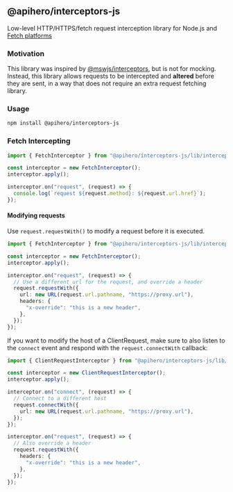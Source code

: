 ## @apihero/interceptors-js

Low-level HTTP/HTTPS/fetch request interception library for Node.js and [Fetch platforms](https://fetch.spec.whatwg.org)

### Motivation

This library was inspired by [@mswjs/interceptors](https://github.com/mswjs/interceptors), but is not for mocking. Instead, this library allows requests to be intercepted and **altered** before they are sent, in a way that does not require an extra request fetching library.

### Usage

```bash
npm install @apihero/interceptors-js
```

### Fetch Intercepting

```typescript
import { FetchInterceptor } from "@apihero/interceptors-js/lib/interceptors/fetch";

const interceptor = new FetchInterceptor();
interceptor.apply();

interceptor.on("request", (request) => {
  console.log(`request ${request.method}: ${request.url.href}`);
});
```

#### Modifying requests

Use `request.requestWith()` to modify a request before it is executed.

```typescript
import { FetchInterceptor } from "@apihero/interceptors-js/lib/interceptors/fetch";

const interceptor = new FetchInterceptor();
interceptor.apply();

interceptor.on("request", (request) => {
  // Use a different url for the request, and override a header
  request.requestWith({
    url: new URL(request.url.pathname, "https://proxy.url"),
    headers: {
      "x-override": "this is a new header",
    },
  });
});
```

If you want to modify the host of a ClientRequest, make sure to also listen to the `connect` event and respond with the `request.connectWith` callback:

```typescript
import { ClientRequestInterceptor } from "@apihero/interceptors-js/lib/interceptors/ClientRequest";

const interceptor = new ClientRequestInterceptor();
interceptor.apply();

interceptor.on("connect", (request) => {
  // Connect to a different host
  request.connectWith({
    url: new URL(request.url.pathname, "https://proxy.url"),
  });
});

interceptor.on("request", (request) => {
  // Also override a header
  request.requestWith({
    headers: {
      "x-override": "this is a new header",
    },
  });
});
```
